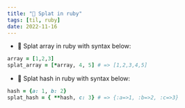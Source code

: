 ```yaml
---
title: "🌱 Splat in ruby"
tags: [til, ruby]
date: 2022-11-16
---
```


- 🌱 Splat array in ruby with syntax below:

```rb
array = [1,2,3]
splat_array = [*array, 4, 5] # => [1,2,3,4,5]
```

- 🌱 Splat hash in ruby with syntax below:

```rb
hash = {a: 1, b: 2}
splat_hash = { **hash, c: 3} # => {:a=>1, :b=>2, :c=>3}
```